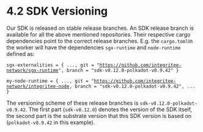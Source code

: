 # 4.2 SDK Versioning

Our SDK is released on stable release branches. An SDK release branch is available for all the above mentioned repositories. Their respective cargo dependencies point to the correct release branches. E.g. the `cargo.toml`in the worker will have the dependencies `sgx-runtime` and `node-runtime` defined as:

`sgx-externalities = { ..., git = "`[`https://github.com/integritee-network/sgx-runtime`](https://github.com/integritee-network/sgx-runtime)`", branch = "sdk-v0.12.0-polkadot-v0.9.42" }`

`my-node-runtime = { ..., git = "`[`https://github.com/integritee-network/integritee-node`](https://github.com/integritee-network/integritee-node)`, branch = "sdk-v0.12.0-polkadot-v0.9.42", ... }`

The versioning scheme of these release branches is `sdk-v0.12.0-polkadot-v0.9.42`. The first part (`sdk-v0.12.0`) denotes the version of the SDK itself, the second part is the substrate version that this SDK version is based on (`polkadot-v0.9.42` in this example).
